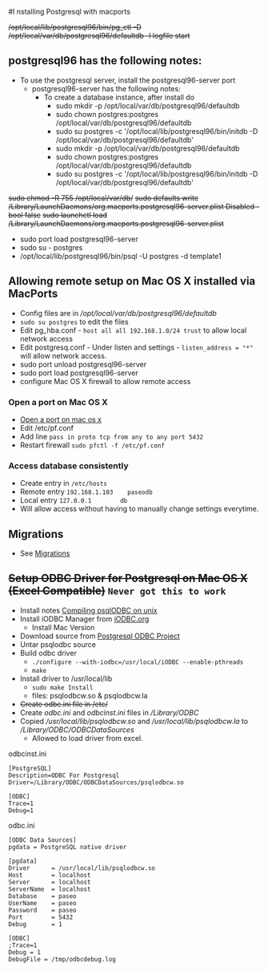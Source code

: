 #I nstalling Postgresql with macports

~~/opt/local/lib/postgresql96/bin/pg_ctl -D /opt/local/var/db/postgresql96/defaultdb -l logfile start~~

## postgresql96 has the following notes:
- To use the postgresql server, install the postgresql96-server port
	- postgresql96-server has the following notes:
		- To create a database instance, after install do
			- sudo mkdir -p /opt/local/var/db/postgresql96/defaultdb
			- sudo chown postgres:postgres /opt/local/var/db/postgresql96/defaultdb
			- sudo su postgres -c '/opt/local/lib/postgresql96/bin/initdb -D /opt/local/var/db/postgresql96/defaultdb'
			- sudo mkdir -p /opt/local/var/db/postgresql96/defaultdb
			- sudo chown postgres:postgres /opt/local/var/db/postgresql96/defaultdb
			- sudo su postgres -c '/opt/local/lib/postgresql96/bin/initdb -D /opt/local/var/db/postgresql96/defaultdb'

~~sudo chmod -R 755 /opt/local/var/db/~~
~~sudo defaults write /Library/LaunchDaemons/org.macports.postgresql96-server.plist Disabled -bool false~~
~~sudo launchctl load /Library/LaunchDaemons/org.macports.postgresql96-server.plist~~

- sudo port load postgresql96-server
- sudo su - postgres
- /opt/local/lib/postgresql96/bin/psql -U postgres -d template1

## Allowing remote setup on Mac OS X installed via MacPorts
- Config files are in */opt/local/var/db/postgresql96/defaultdb*
- ```sudo su postgres``` to edit the files
- Edit pg_hba.conf - ```host all all 192.168.1.0/24 trust``` to allow local network access
- Edit postgresq.conf - Under listen and settings - ```listen_address = "*"``` will allow network access.
- sudo port unload postgresql96-server
- sudo port load postgresql96-server
- configure Mac OS X firewall to allow remote access
### Open a port on Mac OS X
- [Open a port on mac os x](https://gauravsohoni.wordpress.com/2015/04/14/mac-osx-open-port/)
- Edit /etc/pf.conf
- Add line ```pass in proto tcp from any to any port 5432```
- Restart firewall ```sudo pfctl -f /etc/pf.conf```
### Access database consistently
- Create entry in ```/etc/hosts```
- Remote entry ```192.168.1.103    paseodb```
- Local entry  ```127.0.0.1 	   db```
- Will allow access without having to manually change settings everytime.

## Migrations
* See [Migrations](dbmigrations.md)

## ~~Setup ODBC Driver for Postgresql on Mac OS X (Excel Compatible)~~ ```Never got this to work```
* Install notes [Compiling psqlODBC on unix](https://odbc.postgresql.org/docs/unix-compilation.html)
* Install iODBC Manager from [iODBC.org](http://www.iodbc.org/dataspace/doc/iodbc/wiki/iodbcWiki/WelcomeVisitors)
    * Install Mac Version
* Download source from [Postgresql ODBC Project](https://www.postgresql.org/ftp/odbc/versions/src/)
* Untar psqlodbc source
* Build odbc driver
	* ```./configure --with-iodbc=/usr/local/iODBC --enable-pthreads```
	* ```make```
* Install driver to /usr/local/lib
	* ```sudo make Install```
    * files: psqlodbcw.so & psqlodbcw.la
* ~~Create odbc.ini file in /etc/~~
* Create *odbc.ini* and *odbcinst.ini* files in */Library/ODBC*
* Copied */usr/local/lib/psqlodbcw.so* and */usr/local/lib/psqlodbcw.la* to */Library/ODBC/ODBCDataSources*
	* Allowed to load driver from excel.

odbcinst.ini

```
[PostgreSQL]
Description=ODBC For Postgresql
Driver=/Library/ODBC/ODBCDataSources/psqlodbcw.so

[ODBC]
Trace=1
Debug=1
```

odbc.ini

```
[ODBC Data Sources]
pgdata = PostgreSQL native driver

[pgdata]
Driver      = /usr/local/lib/psqlodbcw.so
Host        = localhost
Server      = localhost
ServerName  = localhost
Database    = paseo
UserName    = paseo
Password    = paseo
Port        = 5432
Debug       = 1

[ODBC]
;Trace=1
Debug = 1
DebugFile = /tmp/odbcdebug.log
```
